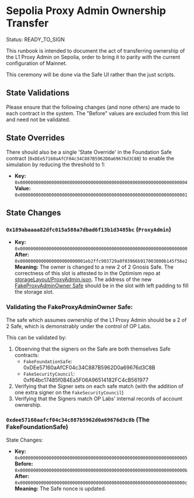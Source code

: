 # Sepolia Proxy Admin Ownership Transfer

Status: READY_TO_SIGN

This runbook is intended to document the act of transferring ownership of the L1 Proxy Admin on
Sepolia, order to bring it to parity with the current configuration of Mainnet.

This ceremony will be done via the Safe UI rather than the just scripts.

## State Validations

Please ensure that the following changes (and none others) are made to each contract in the system.
The "Before" values are excluded from this list and need not be validated.

## State Overrides

There should also be a single 'State Override' in the Foundation Safe contract
(`0xDEe57160aAfCF04c34C887B5962D0a69676d3C8B`) to enable the simulation by reducing the threshold to
1:

- **Key:** `0x0000000000000000000000000000000000000000000000000000000000000004` <br/>
  **Value:** `0x0000000000000000000000000000000000000000000000000000000000000001`

## State Changes

### `0x189abaaaa82dfc015a588a7dbad6f13b1d3485bc` (`ProxyAdmin`)

- **Key:** `0x0000000000000000000000000000000000000000000000000000000000000000` <br/>
  **After:** `0x0000000000000000000000001eb2ffc903729a0f03966b917003800b145f56e2` <br/>
  **Meaning:** The owner is changed to a new 2 of 2 Gnosis Safe. The correctness of
   this slot is attested to in the Optimism repo at [storageLayout/ProxyAdmin.json](https://github.com/ethereum-optimism/optimism/blob/op-contracts/v1.3.0/packages/contracts-bedrock/snapshots/storageLayout/ProxyAdmin.json#L3-L7). The address of the new [FakeProxyAdminOwner Safe](https://app.safe.global/settings/setup?safe=sep:0x1Eb2fFc903729a0F03966B917003800b145F56E2) should be in the slot with left padding to fill the storage slot.

### Validating the FakeProxyAdminOwner Safe:

The safe which assumes ownership of the L1 Proxy Admin should be a 2 of 2 Safe, which is
demonstrably under the control of OP Labs.

This can be validated by:

1. Observing that the signers on the Safe are both themselves Safe contracts:
   - `FakeFoundationSafe`: 0xDEe57160aAfCF04c34C887B5962D0a69676d3C8B
   - `FakeSecurityCouncil`: 0xf64bc17485f0B4Ea5F06A96514182FC4cB561977
2. Verifying that the Signer sets on each safe match (with the addition of one extra signer on the `FakeSecurityCouncil`)
3. Verifying that the Signers match OP Labs' internal records of account ownership.

### `0xdee57160aafcf04c34c887b5962d0a69676d3c8b` (The FakeFoundationSafe)

State Changes:
- **Key:** `0x0000000000000000000000000000000000000000000000000000000000000005` <br/>
  **Before:** `0x000000000000000000000000000000000000000000000000000000000000000b`<br/>
  **After:** `0x000000000000000000000000000000000000000000000000000000000000000c` <br/>
  **Meaning:** The Safe nonce is updated.
